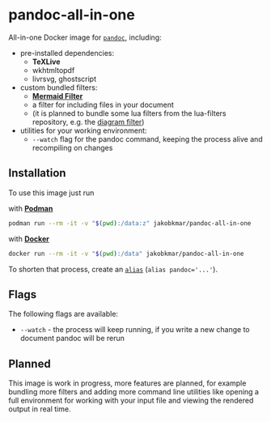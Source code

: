 # pandoc-all-in-one

All-in-one Docker image for [`pandoc`](https://pandoc.org/), including:
  - pre-installed dependencies:
    - **TeXLive**
    - wkhtmltopdf
    - livrsvg, ghostscript
  - custom bundled filters:
    - [**Mermaid Filter**](https://mermaid.js.org/)
    - a filter for including files in your document
    - (it is planned to bundle some lua filters from the lua-filters repository, e.g. the [diagram filter](https://github.com/pandoc/lua-filters/tree/master/diagram-generator))
  - utilities for your working environment:
    - `--watch` flag for the pandoc command, keeping the process alive and recompiling on changes

## Installation

To use this image just run

with [**Podman**](https://podman.io/)
```bash
podman run --rm -it -v "$(pwd):/data:z" jakobkmar/pandoc-all-in-one
```

with [**Docker**](https://www.docker.com/)
```bash
docker run --rm -it -v "$(pwd):/data" jakobkmar/pandoc-all-in-one
```

To shorten that process, create an [`alias`](https://man7.org/linux/man-pages/man1/alias.1p.html) (`alias pandoc='...'`).

## Flags

The following flags are available:
- `--watch` - the process will keep running, if you write a new change to document pandoc will be rerun

## Planned

This image is work in progress, more features are planned, for example bundling more filters and adding more command line utilities like opening a full environment for working with your input file and viewing the rendered output in real time.
